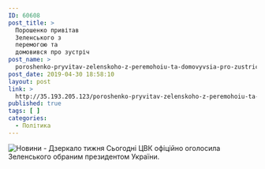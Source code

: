 ```yaml
---
ID: 60608
post_title: >
  Порошенко привітав
  Зеленського з
  перемогою та
  домовився про зустріч
post_name: >
  poroshenko-pryvitav-zelenskoho-z-peremohoiu-ta-domovyvsia-pro-zustrich
post_date: 2019-04-30 18:58:10
layout: post
link: >
  http://35.193.205.123/poroshenko-pryvitav-zelenskoho-z-peremohoiu-ta-domovyvsia-pro-zustrich/
published: true
tags: [ ]
categories:
  - Політика
---
```

 <img src="https://image.zn.ua/media/images/645x426/Apr2019/228621.jpg" alt="Новини - Дзеркало тижня"/> Сьогодні ЦВК офіційно оголосила Зеленського обраним президентом України. 